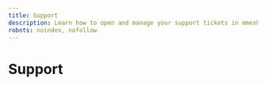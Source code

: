 ```yaml
---
title: Support
description: Learn how to open and manage your support tickets in mmesh.
robots: noindex, nofollow
---
```


# Support
